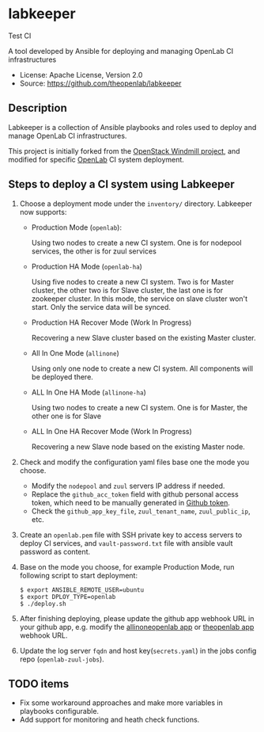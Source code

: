 # labkeeper
Test CI

A tool developed by Ansible for deploying and managing OpenLab CI infrastructures

- License: Apache License, Version 2.0
- Source: https://github.com/theopenlab/labkeeper

## Description

Labkeeper is a collection of Ansible playbooks and roles used to deploy and manage
OpenLab CI infrastructures.

This project is initially forked from the [OpenStack Windmill project](https://github.com/openstack/windmill), and
modified for specific [OpenLab](https://github.com/theopenlab) CI system deployment.

## Steps to deploy a CI system using Labkeeper

1. Choose a deployment mode under the `inventory/` directory. Labkeeper now supports:

   - Production Mode (`openlab`):

     Using two nodes to create a new CI system. One is for nodepool services, the other is for zuul services

   - Production HA Mode (`openlab-ha`)

     Using five nodes to create a new CI system. Two is for Master cluster, the other two is for Slave cluster, the last one is for zookeeper cluster. In this mode, the service on slave cluster won't start. Only the service data will be synced.

   - Production HA Recover Mode (Work In Progress)

     Recovering a new Slave cluster based on the existing Master cluster.

   - All In One Mode (`allinone`)

     Using only one node to create a new CI system. All components will be deployed there.

   - ALL In One HA Mode (`allinone-ha`)

     Using two nodes to  create a new CI system. One is for Master, the other one is for Slave

   - ALL In One HA Recover Mode (Work In Progress)

     Recovering a new Slave node based on the existing Master node.

2. Check and modify the configuration yaml files base one the mode you choose.

   - Modify the `nodepool` and `zuul` servers IP address if needed.
   - Replace the `github_acc_token` field with github personal access token, which need to be
     manually generated in [Github token](https://github.com/settings/tokens).
   - Check the `github_app_key_file`, `zuul_tenant_name`, `zuul_public_ip`, etc.

3. Create an `openlab.pem` file with SSH private key to access servers to deploy CI services,
   and `vault-password.txt`  file with ansible vault password as content.

4. Base on the mode you choose, for example Production Mode, run following script to start deployment:

   ```
   $ export ANSIBLE_REMOTE_USER=ubuntu
   $ export DPLOY_TYPE=openlab
   $ ./deploy.sh
   ```

5. After finishing deploying, please update the github app webhook URL in your github app, e.g. modify the [allinoneopenlab app](https://github.com/settings/apps/liu-openlab-ci) or [theopenlab app](https://github.com/organizations/theopenlab/settings/apps/theopenlab-ci) webhook URL.

6. Update the log server `fqdn` and host key(`secrets.yaml`) in the jobs config repo (`openlab-zuul-jobs`).

## TODO items

- Fix some workaround approaches and make more variables in playbooks configurable.
- Add support for monitoring and heath check functions.
